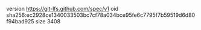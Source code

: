 version https://git-lfs.github.com/spec/v1
oid sha256:ec2928ce1340033503bc7cf78a034bce95fe6c7795f7b59519d6d80f94bad925
size 3408
